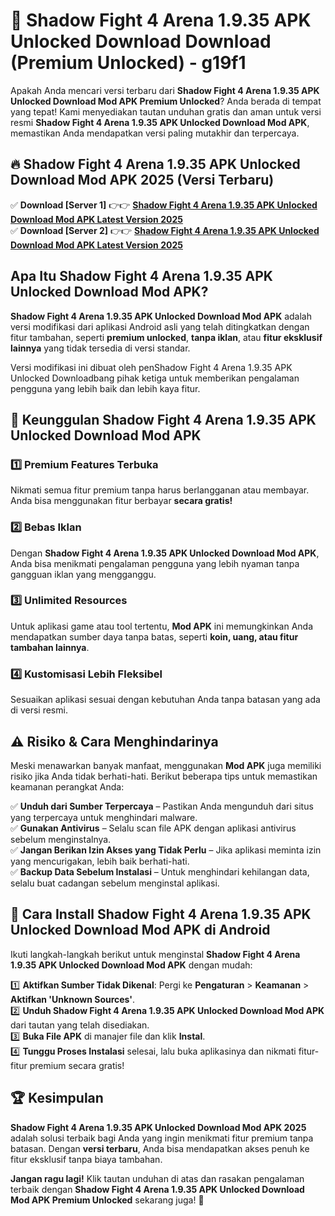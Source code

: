 # 🎯 Shadow Fight 4 Arena 1.9.35 APK Unlocked Download  Download (Premium Unlocked) -  g19f1

Apakah Anda mencari versi terbaru dari **Shadow Fight 4 Arena 1.9.35 APK Unlocked Download Mod APK Premium Unlocked**? Anda berada di tempat yang tepat! Kami menyediakan tautan unduhan gratis dan aman untuk versi resmi **Shadow Fight 4 Arena 1.9.35 APK Unlocked Download Mod APK**, memastikan Anda mendapatkan versi paling mutakhir dan terpercaya.

## 🔥 Shadow Fight 4 Arena 1.9.35 APK Unlocked Download Mod APK 2025 (Versi Terbaru)

✅ **Download [Server 1]** 👉👉 [**Shadow Fight 4 Arena 1.9.35 APK Unlocked Download Mod APK Latest Version 2025**](https://momento.my/?title=Shadow_Fight_4_Arena_1.9.35_APK_Unlocked_Download)  
✅ **Download [Server 2]** 👉👉 [**Shadow Fight 4 Arena 1.9.35 APK Unlocked Download Mod APK Latest Version 2025**](https://momento.my/?title=Shadow_Fight_4_Arena_1.9.35_APK_Unlocked_Download)  

## Apa Itu Shadow Fight 4 Arena 1.9.35 APK Unlocked Download Mod APK?

**Shadow Fight 4 Arena 1.9.35 APK Unlocked Download Mod APK** adalah versi modifikasi dari aplikasi Android asli yang telah ditingkatkan dengan fitur tambahan, seperti **premium unlocked**, **tanpa iklan**, atau **fitur eksklusif lainnya** yang tidak tersedia di versi standar.

Versi modifikasi ini dibuat oleh penShadow Fight 4 Arena 1.9.35 APK Unlocked Downloadbang pihak ketiga untuk memberikan pengalaman pengguna yang lebih baik dan lebih kaya fitur.

## 🎯 Keunggulan Shadow Fight 4 Arena 1.9.35 APK Unlocked Download Mod APK

### 1️⃣ Premium Features Terbuka
Nikmati semua fitur premium tanpa harus berlangganan atau membayar. Anda bisa menggunakan fitur berbayar **secara gratis!**

### 2️⃣ Bebas Iklan
Dengan **Shadow Fight 4 Arena 1.9.35 APK Unlocked Download Mod APK**, Anda bisa menikmati pengalaman pengguna yang lebih nyaman tanpa gangguan iklan yang mengganggu.

### 3️⃣ Unlimited Resources
Untuk aplikasi game atau tool tertentu, **Mod APK** ini memungkinkan Anda mendapatkan sumber daya tanpa batas, seperti **koin, uang, atau fitur tambahan lainnya**.

### 4️⃣ Kustomisasi Lebih Fleksibel
Sesuaikan aplikasi sesuai dengan kebutuhan Anda tanpa batasan yang ada di versi resmi.

## ⚠️ Risiko & Cara Menghindarinya

Meski menawarkan banyak manfaat, menggunakan **Mod APK** juga memiliki risiko jika Anda tidak berhati-hati. Berikut beberapa tips untuk memastikan keamanan perangkat Anda:

✅ **Unduh dari Sumber Terpercaya** – Pastikan Anda mengunduh dari situs yang terpercaya untuk menghindari malware.  
✅ **Gunakan Antivirus** – Selalu scan file APK dengan aplikasi antivirus sebelum menginstalnya.  
✅ **Jangan Berikan Izin Akses yang Tidak Perlu** – Jika aplikasi meminta izin yang mencurigakan, lebih baik berhati-hati.  
✅ **Backup Data Sebelum Instalasi** – Untuk menghindari kehilangan data, selalu buat cadangan sebelum menginstal aplikasi.

## 📌 Cara Install Shadow Fight 4 Arena 1.9.35 APK Unlocked Download Mod APK di Android

Ikuti langkah-langkah berikut untuk menginstal **Shadow Fight 4 Arena 1.9.35 APK Unlocked Download Mod APK** dengan mudah:

1️⃣ **Aktifkan Sumber Tidak Dikenal**: Pergi ke **Pengaturan** > **Keamanan** > **Aktifkan 'Unknown Sources'**.  
2️⃣ **Unduh Shadow Fight 4 Arena 1.9.35 APK Unlocked Download Mod APK** dari tautan yang telah disediakan.  
3️⃣ **Buka File APK** di manajer file dan klik **Instal**.  
4️⃣ **Tunggu Proses Instalasi** selesai, lalu buka aplikasinya dan nikmati fitur-fitur premium secara gratis!

## 🏆 Kesimpulan

**Shadow Fight 4 Arena 1.9.35 APK Unlocked Download Mod APK 2025** adalah solusi terbaik bagi Anda yang ingin menikmati fitur premium tanpa batasan. Dengan **versi terbaru**, Anda bisa mendapatkan akses penuh ke fitur eksklusif tanpa biaya tambahan.

**Jangan ragu lagi!** Klik tautan unduhan di atas dan rasakan pengalaman terbaik dengan **Shadow Fight 4 Arena 1.9.35 APK Unlocked Download Mod APK Premium Unlocked** sekarang juga! 🚀
